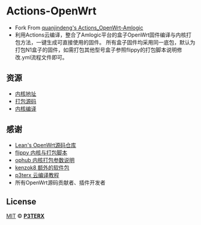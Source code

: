 # Actions-OpenWrt
- Fork From [quanjindeng's Actions_OpenWrt-Amlogic](https://github.com/quanjindeng/Actions_OpenWrt-Amlogic)
- 利用Actions云编译，整合了Amlogic平台的盒子OpenWrt固件编译与内核打包方法，一键生成可直接使用的固件。
所有盒子固件均采用同一底包，默认为打包N1盒子的固件，如需打包其他型号盒子参照flippy的打包脚本说明修改.yml流程文件即可。

## 资源
- [内核地址](https://github.com/ophub/kernel/tree/main/pub/stable)
- [打包源码](https://github.com/unifreq/openwrt_packit)
- [内核编译](https://github.com/ophub/amlogic-s9xxx-armbian/tree/main/compile-kernel)

## 感谢
- [Lean's OpenWrt源码仓库](https://github.com/coolsnowwolf/lede)
- [flippy 内核与打包脚本](https://github.com/unifreq/openwrt_packit)
- [ophub 内核打包参数说明](https://github.com/ophub/amlogic-s9xxx-openwrt/blob/main/README.cn.md#%E4%BD%BF%E7%94%A8-github-actions-%E8%BF%9B%E8%A1%8C%E7%BC%96%E8%AF%91)
- [kenzok8 额外的软件包](https://github.com/kenzok8/small-package)
- [p3terx 云编译教程](https://p3terx.com/archives/build-openwrt-with-github-actions.html)
- 所有OpenWrt源码贡献者、插件开发者


## License

[MIT](https://github.com/P3TERX/Actions-OpenWrt/blob/main/LICENSE) © [**P3TERX**](https://p3terx.com)
